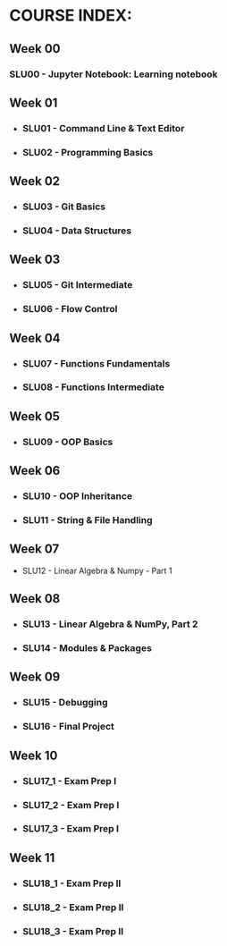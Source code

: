 # COURSE INDEX:

## Week 00
  ### SLU00 - Jupyter Notebook: Learning notebook

## Week 01
  - ### SLU01 - Command Line & Text Editor
  - ### SLU02 - Programming Basics

## Week 02
  - ### SLU03 - Git Basics
  - ### SLU04 - Data Structures

## Week 03
  - ### SLU05 - Git Intermediate
  - ### SLU06 - Flow Control

## Week 04
  - ### SLU07 - Functions Fundamentals
  - ### SLU08 - Functions Intermediate

## Week 05
  - ### SLU09 - OOP Basics

## Week 06
  - ### SLU10 - OOP Inheritance
  - ### SLU11 - String & File Handling

## Week 07
  - SLU12 - Linear Algebra & Numpy - Part 1 

## Week 08
  - ### SLU13 - Linear Algebra & NumPy, Part 2
  - ### SLU14 - Modules & Packages

## Week 09
  - ### SLU15 - Debugging
  - ### SLU16 - Final Project

## Week 10
  - ### SLU17_1 - Exam Prep I
  - ### SLU17_2 - Exam Prep I
  - ### SLU17_3 - Exam Prep I

## Week 11
  - ### SLU18_1 - Exam Prep II
  - ### SLU18_2 - Exam Prep II
  - ### SLU18_3 - Exam Prep II
